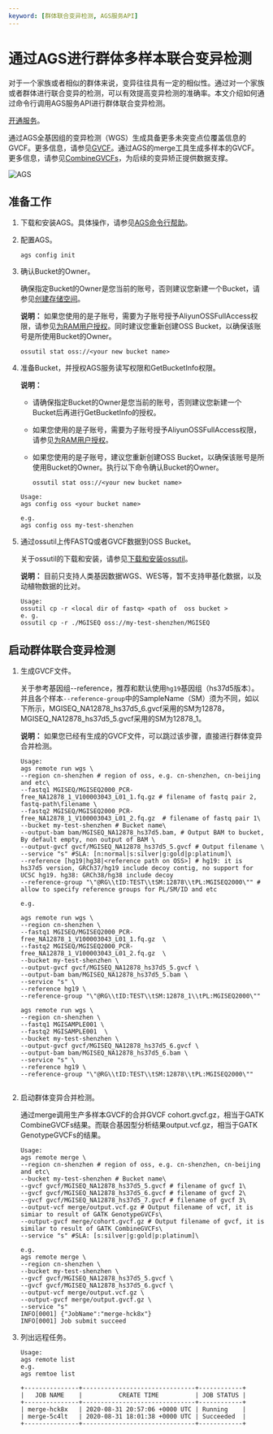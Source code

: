 ```yaml
---
keyword: [群体联合变异检测, AGS服务API]
---
```


# 通过AGS进行群体多样本联合变异检测

对于一个家族或者相似的群体来说，变异往往具有一定的相似性。通过对一个家族或者群体进行联合变异的检测，可以有效提高变异检测的准确率。本文介绍如何通过命令行调用AGS服务API进行群体联合变异检测。

[开通服务](https://common-buy.aliyun.com/?commodityCode=csk_gspayasgo_public_cn#/buy)。

通过AGS全基因组的变异检测（WGS）生成具备更多未突变点位覆盖信息的GVCF。更多信息，请参见[GVCF](https://gatk.broadinstitute.org/hc/en-us/articles/360035531812-GVCF-Genomic-Variant-Call-Format)。通过AGS的merge工具生成多样本的GVCF。更多信息，请参见[CombineGVCFs](https://gatk.broadinstitute.org/hc/en-us/articles/360037053272-CombineGVCFs)，为后续的变异矫正提供数据支撑。

![AGS](https://static-aliyun-doc.oss-accelerate.aliyuncs.com/assets/img/zh-CN/1429449951/p161050.png)

## 准备工作

1.  下载和安装AGS。具体操作，请参见[AGS命令行帮助](/cn.zh-CN/基因计算服务AGS用户指南/AGS工作流/AGS命令行帮助.md)。

2.  配置AGS。

    ```
    ags config init
    ```

3.  确认Bucket的Owner。

    确保指定Bucket的Owner是您当前的账号，否则建议您新建一个Bucket，请参见[创建存储空间](/cn.zh-CN/开发指南/存储空间（Bucket）/创建存储空间.md)。

    **说明：** 如果您使用的是子账号，需要为子账号授予AliyunOSSFullAccess权限，请参见[为RAM用户授权](/cn.zh-CN/用户管理/为RAM用户授权.md)。同时建议您重新创建OSS Bucket，以确保该账号是所使用Bucket的Owner。

    ```
    ossutil stat oss://<your new bucket name>
    ```

4.  准备Bucket，并授权AGS服务读写权限和GetBucketInfo权限。

    **说明：**

    -   请确保指定Bucket的Owner是您当前的账号，否则建议您新建一个Bucket后再进行GetBucketInfo的授权。
    -   如果您使用的是子账号，需要为子账号授予AliyunOSSFullAccess权限，请参见[为RAM用户授权](/cn.zh-CN/用户管理/为RAM用户授权.md)。
    -   如果您使用的是子账号，建议您重新创建OSS Bucket，以确保该账号是所使用Bucket的Owner。执行以下命令确认Bucket的Owner。

        ```
        ossutil stat oss://<your new bucket name>
        ```

    ```
    Usage:
    ags config oss <your bucket name>
    
    e.g.
    ags config oss my-test-shenzhen
    ```

5.  通过ossutil上传FASTQ或者GVCF数据到OSS Bucket。

    关于ossutil的下载和安装，请参见[下载和安装ossutil](/cn.zh-CN/常用工具/命令行工具ossutil/下载和安装.md)。

    **说明：** 目前只支持人类基因数据WGS、WES等，暂不支持甲基化数据，以及动植物数据的比对。

    ```
    Usage:
    ossutil cp -r <local dir of fastq> <path of  oss bucket >
    e. g.
    ossutil cp -r ./MGISEQ oss://my-test-shenzhen/MGISEQ
    ```


## 启动群体联合变异检测

1.  生成GVCF文件。

    关于参考基因组--reference，推荐和默认使用`hg19`基因组（hs37d5版本）。并且各个样本`--reference-group`中的SampleName（SM）须为不同，如以下所示，MGISEQ\_NA12878\_hs37d5\_6.gvcf采用的SM为12878，MGISEQ\_NA12878\_hs37d5\_5.gvcf采用的SM为12878\_1。

    **说明：** 如果您已经有生成的GVCF文件，可以跳过该步骤，直接进行群体变异合并检测。

    ```
    Usage:
    ags remote run wgs \
    --region cn-shenzhen # region of oss, e.g. cn-shenzhen, cn-beijing and etc\
    --fastq1 MGISEQ/MGISEQ2000_PCR-free_NA12878_1_V100003043_L01_1.fq.gz # filename of fastq pair 2, fastq-path\filename \
    --fastq2 MGISEQ/MGISEQ2000_PCR-free_NA12878_1_V100003043_L01_2.fq.gz  # filename of fastq pair 1\
    --bucket my-test-shenzhen # Bucket name\
    --output-bam bam/MGISEQ_NA12878_hs37d5.bam, # Output BAM to bucket,  By default empty, non output of BAM \
    --output-gvcf gvcf/MGISEQ_NA12878_hs37d5_5.gvcf # Output filename \
    --service "s" #SLA: [n:normal|s:silver|g:gold|p:platinum]\
    --reference [hg19|hg38|<reference path on OSS>] # hg19: it is hs37d5 version, GRCh37/hg19 include decoy contig, no support for UCSC hg19. hg38: GRCh38/hg38 include decoy
    --reference-group "\"@RG\\tID:TEST\\tSM:12878\\tPL:MGISEQ2000\"" # allow to specify reference groups for PL/SM/ID and etc
    
    e.g.
    
    ags remote run wgs \
    --region cn-shenzhen \
    --fastq1 MGISEQ/MGISEQ2000_PCR-free_NA12878_1_V100003043_L01_1.fq.gz  \
    --fastq2 MGISEQ/MGISEQ2000_PCR-free_NA12878_1_V100003043_L01_2.fq.gz  \
    --bucket my-test-shenzhen \
    --output-gvcf gvcf/MGISEQ_NA12878_hs37d5_5.gvcf \
    --output-bam bam/MGISEQ_NA12878_hs37d5_5.bam \
    --service "s" \
    --reference hg19 \
    --reference-group "\"@RG\\tID:TEST\\tSM:12878_1\\tPL:MGISEQ2000\""
    
    ags remote run wgs \
    --region cn-shenzhen \
    --fastq1 MGISAMPLE001 \
    --fastq2 MGISAMPLE001  \
    --bucket my-test-shenzhen \
    --output-gvcf gvcf/MGISEQ_NA12878_hs37d5_6.gvcf \
    --output-bam bam/MGISEQ_NA12878_hs37d5_6.bam \
    --service "s" \
    --reference hg19 \
    --reference-group "\"@RG\\tID:TEST\\tSM:12878\\tPL:MGISEQ2000\""
                
    ```

2.  启动群体变异合并检测。

    通过merge调用生产多样本GVCF的合并GVCF cohort.gvcf.gz，相当于GATK CombineGVCFs结果。而联合基因型分析结果output.vcf.gz，相当于GATK GenotypeGVCFs的结果。

    ```
    Usage:
    ags remote merge \
    --region cn-shenzhen # region of oss, e.g. cn-shenzhen, cn-beijing and etc\
    --bucket my-test-shenzhen # Bucket name\
    --gvcf gvcf/MGISEQ_NA12878_hs37d5_5.gvcf # filename of gvcf 1\
    --gvcf gvcf/MGISEQ_NA12878_hs37d5_6.gvcf # filename of gvcf 2\
    --gvcf gvcf/MGISEQ_NA12878_hs37d5_7.gvcf # filename of gvcf 3\
    --output-vcf merge/output.vcf.gz # Output filename of vcf, it is simiar to result of GATK GenotypeGVCFs\
    --output-gvcf merge/cohort.gvcf.gz # Output filename of gvcf, it is similar to result of GATK CombineGVCFs\
    --service "s" #SLA: [s:silver|g:gold|p:platinum]\
    
    e.g.
    ags remote merge \
    --region cn-shenzhen \
    --bucket my-test-shenzhen \
    --gvcf gvcf/MGISEQ_NA12878_hs37d5_5.gvcf \
    --gvcf gvcf/MGISEQ_NA12878_hs37d5_6.gvcf \
    --output-vcf merge/output.vcf.gz \
    --output-gvcf merge/output.gvcf.gz \
    --service "s" 
    INFO[0001] {"JobName":"merge-hck8x"}
    INFO[0001] Job submit succeed
    ```

3.  列出远程任务。

    ```
    Usage:
    ags remote list
    e.g.
    ags remtoe list
    ```

    ```
    +---------------+-------------------------------+------------+
    |   JOB NAME    |          CREATE TIME          | JOB STATUS |
    +---------------+-------------------------------+------------+
    | merge-hck8x   | 2020-08-31 20:57:06 +0000 UTC | Running    |
    | merge-5c4lt   | 2020-08-31 18:01:38 +0000 UTC | Succeeded  |
    +---------------+-------------------------------+------------+
    ```


